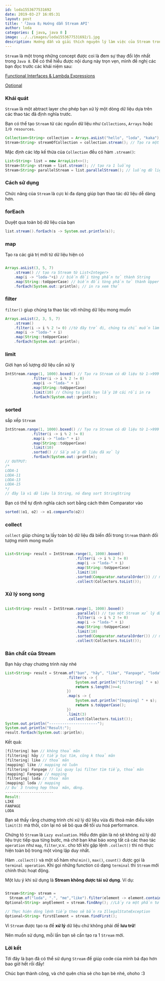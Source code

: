 ```yaml
---
id: loda1553677531692
date: 2019-03-27 16:05:31
layout: post
title: '「Java 8」Hướng dẫn Stream API'
author: loda
categories: [ java, java 8 ]
image: ../../images/loda1553677531692/1.jpg
description: Hướng dẫn và giải thích nguyên lý làm việc của Stream trong Java 8
---
```


`Stream` là một trong những concept được coi là đem sự thay đổi lớn nhất trong `Java 8`. Để có thể hiểu được nội dung này trọn vẹn, mình đề nghị các bạn đọc trước các khái niệm sau:

[Functional Interfaces & Lambda Expressions][link-functional]

[Optional][link-optional]

### Khái quát

`Stream` là một abtract layer cho phép bạn xử lý một dòng dữ liệu dựa trên các thao tác đã định nghĩa trước.

Bạn có thể tạo `Stream` từ các nguồn dữ liệu như `Collections`, `Arrays` hoặc `I/O resources`.

```java
Collection<String> collection = Arrays.asList("hello", "loda", "kaka");
Stream<String> streamOfCollection = collection.stream(); // Tạo ra một stream từ collection
```

Mặc định các lớp kế thừa của `Collection` đều có hàm `.stream()`:

```java
List<String> list = new ArrayList<>();
Stream<String> stream = list.stream(); // tạo ra 1 luồng
Stream<String> parallelStream = list.parallelStream(); // luồng dữ liệu song song (xử lý trên nhiều thread cùng lúc)
```

### Cách sử dụng

Chức năng của `Stream` là cực kì đa dạng giúp bạn thao tác dữ liệu dễ dàng hơn.

### forEach

Duyệt qua toàn bộ dữ liệu của bạn

```java
list.stream().forEach(s -> System.out.println(s));
```

### map

Tạo ra các giá trị mới từ dữ liệu hiện có

```java

Arrays.asList(3, 5, 7)
    .stream() // tạo ra Stream từ List<Integer>
    .map(i -> "loda-"+i) // biến đổi từng phần tử thành String 
    .map(String::toUpperCase) // biến đổi từng phần tử thành Upper case
    .forEach(System.out::println); // in ra xem thử
```

### filter

`filter()` gíup chúng ta thao tác với những dữ liệu mong muốn

```java
Arrays.asList(2, 3, 5, 7)
    .stream()
    .filter(i -> i % 2 != 0) //từ đây trở đi, chúng ta chỉ muốn làm việc với số lẻ
    .map(i -> "loda-" + i)
    .map(String::toUpperCase)
    .forEach(System.out::println);
```

### limit

Giới hạn số lượng dữ liệu cần xử lý

```java
IntStream.range(1, 1000).boxed() // Tạo ra Stream có dữ liệu từ 1->999
            .filter(i -> i % 2 != 0)
            .map(i -> "loda-" + i)
            .map(String::toUpperCase)
            .limit(10) // Chúng ta giới hạn lấy 10 cái rồi in ra
            .forEach(System.out::println);
```

### sorted

sắp xếp `Stream`

```java
IntStream.range(1, 1000).boxed() // Tạo ra Stream có dữ liệu từ 1->999
            .filter(i -> i % 2 != 0)
            .map(i -> "loda-" + i)
            .map(String::toUpperCase)
            .limit(10)
            .sorted() // Sắp xếp dữ liệu đã xử lý
            .forEach(System.out::println);
// OUTPUT: 
/*
LODA-1
LODA-11
LODA-13
LODA-15
*/
// đây là vì dữ liệu là String, nó đang sort StringString
```

Bạn có thể tự định nghĩa cách sort bằng cách thêm Comparator vào

```java
sorted((o1, o2) -> o1.compareTo(o2))
```

### collect

`collect` giúp chúng ta lấy toàn bộ dữ liệu đã biến đổi trong `Stream` thành đối tượng mình mong muốn

```java

List<String> result = IntStream.range(1, 1000).boxed()
                                .filter(i -> i % 2 != 0)
                                .map(i -> "loda-" + i)
                                .map(String::toUpperCase)
                                .limit(10)
                                .sorted(Comparator.naturalOrder()) // một cách khác để sort
                                .collect(Collectors.toList());

```

### Xử lý song song

```java

List<String> result = IntStream.range(1, 1000).boxed()
                                .parallel() // tạo một Stream xử lý dữ liệu song song, tương đương với parallelStream()
                                .filter(i -> i % 2 != 0)
                                .map(i -> "loda-" + i)
                                .map(String::toUpperCase)
                                .limit(10)
                                .sorted(Comparator.naturalOrder()) // một cách khác để sort
                                .collect(Collectors.toList());

```

### Bản chất của Stream

Bạn hãy chạy chương trình này nhé

```java
List<String> result = Stream.of("bạn", "hãy", "like", "Fanpage", "loda","dể","cập","nhật","nhiều","hơn")
                            .filter(s -> {
                                System.out.println("[filtering] " + s);
                                return s.length()>=4;
                            })
                            .map(s -> {
                                System.out.println("[mapping] " + s);
                                return s.toUpperCase();
                            })
                            .limit(3)
                            .collect(Collectors.toList());
System.out.println("----------------------");
System.out.println("Result:");
result.forEach(System.out::println);
```

Kết quả:

```java
[filtering] bạn // không thoả mãn
[filtering] hãy // tiếp tục tìm, cũng k thoả mãn
[filtering] like // thoả mãn
[mapping] like // mapping nó luôn
[filtering] Fanpage // lại quay lại filter tìm tiếp, thoả mãn
[mapping] Fanpage // mapping
[filtering] loda // thoả mãn
[mapping] loda // mapping
// Đủ 3 trường hợp thoả mãn, dừng.
----------------------
Result:
LIKE
FANPAGE
LODA
```

Bạn sẽ thấy rằng chương trình chỉ xử lý dữ liệu vừa đủ thoả mãn điều kiện `limit(3)` mà thôi, còn lại nó sẽ bỏ qua để tối ưu hoá performance.

Chứng tỏ `Stream` là `Lazy evaluation`. Hiểu đơn giản là nó sẽ không xử lý dữ liệu trực tiếp qua từng bước, mà chờ bạn khai báo xong tất cả các thao tác `operation` như `map`, `filter`,v.v.. cho tới khi gặp lệnh `.collect()` thì nó thực hiện toàn bộ trong một vòng lặp duy nhất.

Hàm `.collect()` và một số hàm như `min()`, `max()`, `count()` được gọi là `terminal operation`. Khi gọi những function có dạng `terminal` thì `Stream` mới chính thức hoạt động.

Một lưu ý khi sử dụng là **Stream không được tái sử dụng**.
Ví dụ:

```java

Stream<String> stream = 
  Stream.of("loda", ".", "me","like").filter(element -> element.contains("e"));
Optional<String> anyElement = stream.findAny(); //Lấy ra một phần tử bất kỳ trong Stream, nó sẽ trả ra Optional 

// Thực hiện dòng lệnh tiếp theo sẽ bắn ra IllegalStateException
Optional<String> firstElement = stream.findFirst();
```

Vì `Stream` được tạo ra để **xử lý** dữ liệu chứ không phải để **lưu trữ**!

Nên muốn sử dụng, mỗi lần bạn sẽ cần tạo ra 1 `Stream` mới.


### Lời kết

Tới đây là bạn đã có thể sử dụng `Stream` để giúp code của mình bá đạo hơn bao giờ hết rồi đấy!

Chúc bạn thành công, và chớ quên chia sẻ cho bạn bè nhé, ohoho :3

[link-functional]: https://loda.me/Functional-Interfaces-&-Lambda-Expressions-cuc-de-hieu/
[link-optional]: https://loda.me/Optional/
